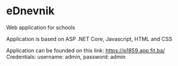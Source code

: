 # eDnevnik
Web application for schools

Application is based on ASP .NET Core, Javascript, HTML and CSS

Application can be founded on this link: https://p1859.app.fit.ba/
Credentials: username: admin, password: admin
